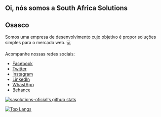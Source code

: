 ## Oi, nós somos a South Africa Solutions

## Osasco

Somos uma empresa de desenvolvimento cujo objetivo é propor soluções simples para o mercado web. :computer:

Acompanhe nossas redes sociais:
- [Facebook](https://www.facebook.com/sasolutions.oficial)
- [Twitter](https://twitter.com/sasolutionsReal)
- [Instagram](https://www.instagram.com/sasolutions.oficial/)
- [LinkedIn](https://www.linkedin.com/company/sasolutions-oficial)
- [WhastApp](https://wa.me/c/5511988487709)
- [Behance](https://www.behance.net/sasolutionsOficial)


[![sasolutions-oficial's github stats](https://github-readme-stats.vercel.app/api?username=sasolutions-oficial&&show_icons=true&&theme=dark&title_color=2196F3&icon_color=03A9F4&text_color=607D8B&bg_color=151515&locale=pt-br)](https://github.com/sasolutions-oficial)

[![Top Langs](https://github-readme-stats.vercel.app/api/top-langs/?username=sasolutions-oficial)](https://github.com/jscostaBR)

<!--
**sasolutions-oficial/sasolutions-oficial** is a ✨ _special_ ✨ repository because its `README.md` (this file) appears on your GitHub profile.

Here are some ideas to get you started:

- 🔭 I’m currently working on ...
- 🌱 I’m currently learning ...
- 👯 I’m looking to collaborate on ...
- 🤔 I’m looking for help with ...
- 💬 Ask me about ...
- 📫 How to reach me: ...
- 😄 Pronouns: ...
- ⚡ Fun fact: ...
-->
